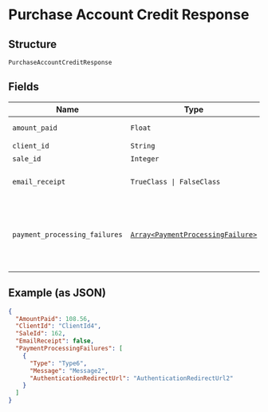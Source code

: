 
# Purchase Account Credit Response

## Structure

`PurchaseAccountCreditResponse`

## Fields

| Name | Type | Tags | Description |
|  --- | --- | --- | --- |
| `amount_paid` | `Float` | Optional | The amount paid for the gift card by the purchaser. |
| `client_id` | `String` | Optional | The client ID of the purchaser. |
| `sale_id` | `Integer` | Optional | The sale ID of the gift card. |
| `email_receipt` | `TrueClass \| FalseClass` | Optional | Whether or not an email receipt was sent to the purchaser. If true, a receipt was sent. |
| `payment_processing_failures` | [`Array<PaymentProcessingFailure>`](../../doc/models/payment-processing-failure.md) | Optional | Any cart processing failures, for example when SCA challenged, the cart is in PaymentAuthenticationRequired state and at least one of the failures listed will provide an authentication Url. |

## Example (as JSON)

```json
{
  "AmountPaid": 108.56,
  "ClientId": "ClientId4",
  "SaleId": 162,
  "EmailReceipt": false,
  "PaymentProcessingFailures": [
    {
      "Type": "Type6",
      "Message": "Message2",
      "AuthenticationRedirectUrl": "AuthenticationRedirectUrl2"
    }
  ]
}
```

